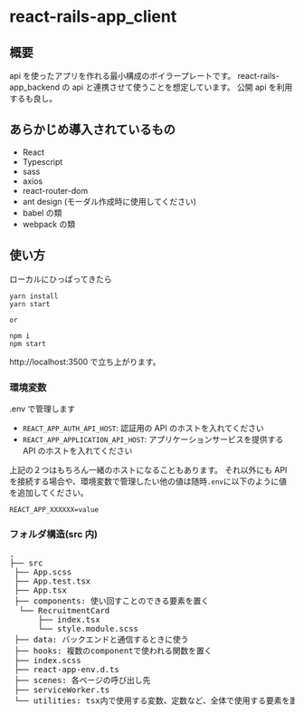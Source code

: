 # react-rails-app_client

## 概要

api を使ったアプリを作れる最小構成のボイラープレートです。
react-rails-app_backend の api と連携させて使うことを想定しています。
公開 api を利用するも良し。

## あらかじめ導入されているもの

- React
- Typescript
- sass
- axios
- react-router-dom
- ant design (モーダル作成時に使用してください)
- babel の類
- webpack の類

## 使い方

ローカルにひっぱってきたら

```
yarn install
yarn start

or

npm i
npm start
```

http://localhost:3500
で立ち上がります。

### 環境変数

.env で管理します

- `REACT_APP_AUTH_API_HOST`: 認証用の API のホストを入れてください
- `REACT_APP_APPLICATION_API_HOST`: アプリケーションサービスを提供する API のホストを入れてください

上記の２つはもちろん一緒のホストになることもあります。
それ以外にも API を接続する場合や、環境変数で管理したい他の値は随時`.env`に以下のように値を追加してください。

```dotenv
REACT_APP_XXXXXX=value
```

### フォルダ構造(src 内)

<pre>
.
├── src
 ├── App.scss
 ├── App.test.tsx
 ├── App.tsx
 ├── components: 使い回すことのできる要素を置く
  └── RecruitmentCard
      ├── index.tsx
      └── style.module.scss
 ├── data: バックエンドと通信するときに使う
 ├── hooks: 複数のcomponentで使われる関数を置く
 ├── index.scss
 ├── react-app-env.d.ts
 ├── scenes: 各ページの呼び出し先
 ├── serviceWorker.ts
 └── utilities: tsx内で使用する変数、定数など、全体で使用する要素を置く

</pre>
